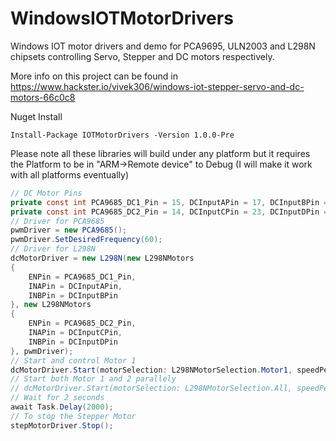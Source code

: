 # WindowsIOTMotorDrivers

Windows IOT motor drivers and demo for PCA9695, ULN2003 and L298N chipsets controlling Servo, Stepper and DC motors respectively.

More info on this project can be found in
https://www.hackster.io/vivek306/windows-iot-stepper-servo-and-dc-motors-66c0c8

Nuget Install
```
Install-Package IOTMotorDrivers -Version 1.0.0-Pre
```

Please note all these libraries will build under any platform but it requires the Platform to be in "ARM->Remote device" to Debug (I will make it work with all platforms eventually)

```c#
// DC Motor Pins 
private const int PCA9685_DC1_Pin = 15, DCInputAPin = 17, DCInputBPin = 27; 
private const int PCA9685_DC2_Pin = 14, DCInputCPin = 23, DCInputDPin = 24; 
// Driver for PCA9685 
pwmDriver = new PCA9685(); 
pwmDriver.SetDesiredFrequency(60); 
// Driver for L298N 
dcMotorDriver = new L298N(new L298NMotors 
{ 
    ENPin = PCA9685_DC1_Pin, 
    INAPin = DCInputAPin, 
    INBPin = DCInputBPin 
}, new L298NMotors 
{ 
    ENPin = PCA9685_DC2_Pin, 
    INAPin = DCInputCPin, 
    INBPin = DCInputDPin 
}, pwmDriver); 
// Start and control Motor 1
dcMotorDriver.Start(motorSelection: L298NMotorSelection.Motor1, speedPercent1: 0.2, isClockwise1: true); 
// Start both Motor 1 and 2 parallely
// dcMotorDriver.Start(motorSelection: L298NMotorSelection.All, speedPercent1: 0.2, isClockwise1: true, speedPercent2: 0.2, isClockwise2: true);
// Wait for 2 seconds
await Task.Delay(2000);          
// To stop the Stepper Motor
stepMotorDriver.Stop();
```
